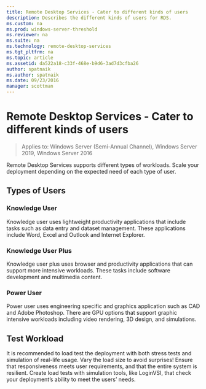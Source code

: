```yaml
---
title: Remote Desktop Services - Cater to different kinds of users
description: Describes the different kinds of users for RDS.
ms.custom: na
ms.prod: windows-server-threshold
ms.reviewer: na
ms.suite: na
ms.technology: remote-desktop-services
ms.tgt_pltfrm: na
ms.topic: article
ms.assetid: da522a18-c33f-468e-b9d6-3ad7d3cfba26
author: spatnaik
ms.author: spatnaik
ms.date: 09/23/2016
manager: scottman
---
```

# Remote Desktop Services - Cater to different kinds of users

>Applies to: Windows Server (Semi-Annual Channel), Windows Server 2019, Windows Server 2016

Remote Desktop Services supports different types of workloads. Scale your deployment depending on the expected need of each type of user.

## Types of Users

### Knowledge User

Knowledge user uses lightweight productivity applications that include tasks such as data entry and dataset management. These applications include Word, Excel and Outlook and Internet Explorer.

### Knowledge User Plus

Knowledge user plus uses browser and productivity applications that can support more intensive workloads. These tasks include software development and multimedia content.

### Power User

Power user uses engineering specific and graphics application such as CAD and Adobe Photoshop. There are GPU options that support graphic intensive workloads including video rendering, 3D design, and simulations.

## Test Workload

It is recommended to load test the deployment with both stress tests and simulation of real-life usage. Vary the load size to avoid surprises! Ensure that responsiveness meets user requirements, and that the entire system is resilient. Create load tests with simulation tools, like LoginVSI, that check your deployment’s ability to meet the users’ needs.

